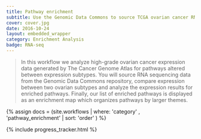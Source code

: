 ```yaml
---
title: Pathway enrichment
subtitle: Use the Genomic Data Commons to source TCGA ovarian cancer RNA sequencing data then identify altered pathways with Gene Set Enrichment Analysis.
cover: cover.jpg
date: 2016-10-24
layout: embedded_wrapper
category: Enrichment Analysis
badge: RNA-seq
---
```


> In this workflow we analyze high-grade ovarian cancer expression data generated by The Cancer Genome Atlas for pathways altered between expression subtypes. You will source RNA sequencing data from the Genomic Data Commons repository, compare expression between two ovarian subtypes and analyze the expression results for enriched pathways. Finally, our list of enriched pathways is displayed as an enrichment map which organizes pathways by larger themes.

{% assign docs = (site.workflows | where: 'category' , 'pathway_enrichment' | sort: 'order' ) %}

<div class="progress-tracker-wrapper">
  {% include progress_tracker.html %}
  <div id="progress-tracker-content"></div>
</div>
